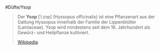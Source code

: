 #Düfte/Ysop
> Der **Ysop** [ˈiːzɔp] (Hyssopus officinalis) ist eine Pflanzenart aus der Gattung Hyssopus innerhalb der Familie der Lippenblütler (Lamiaceae). Ysop wird mindestens seit dem 16. Jahrhundert als Gewürz- und Heilpflanze kultiviert.
>
> [Wikipedia](https://de.wikipedia.org/wiki/Ysop)